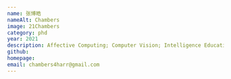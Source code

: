 ```yaml
---
name: 张博皓
nameAlt: Chambers
image: 21Chambers
category: phd
year: 2021
description: Affective Computing; Computer Vision; Intelligence Education
github:
homepage:
email: chambers4harr@gmail.com
---
```


